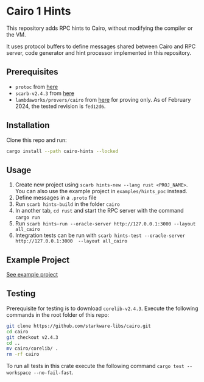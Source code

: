 # Cairo 1 Hints

This repository adds RPC hints to Cairo, without modifying the compiler or the VM.

It uses protocol buffers to define messages shared between Cairo and RPC server, code generator and hint processor implemented in this repository.


## Prerequisites

- `protoc` from [here](https://grpc.io/docs/protoc-installation/)
- `scarb-v2.4.3` from [here](https://github.com/software-mansion/scarb/releases/tag/v2.4.3)
- `lambdaworks/provers/cairo` from [here](https://github.com/lambdaclass/lambdaworks/tree/fed12d674418e4f09bc843b71bc90008a85b1aed) for proving only. As of February 2024, the tested revision is `fed12d6`.


## Installation

Clone this repo and run:
```bash
cargo install --path cairo-hints --locked
```

## Usage

1. Create new project using `scarb hints-new --lang rust <PROJ_NAME>`. You can also use the example project in `examples/hints_poc` instead.
2. Define messages in a `.proto` file
3. Run `scarb hints-build` in the folder `cairo`
4. In another tab, `cd rust` and start the RPC server with the command `cargo run`
5. Run `scarb hints-run --oracle-server http://127.0.0.1:3000 --layout all_cairo`
6. Integration tests can be run with `scarb hints-test --oracle-server http://127.0.0.1:3000  --layout all_cairo`


## Example Project
[See example project](https://github.com/reilabs/cairo-hints/tree/main/examples/hints_poc)


## Testing
Prerequisite for testing is to download `corelib-v2.4.3`. Execute the following commands in the root folder of this repo:
```bash
git clone https://github.com/starkware-libs/cairo.git
cd cairo
git checkout v2.4.3
cd ..
mv cairo/corelib/ .
rm -rf cairo
```

To run all tests in this crate execute the following command `cargo test --workspace --no-fail-fast`.
